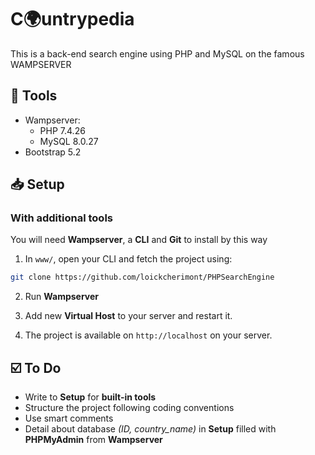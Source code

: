 # C:earth_africa:untrypedia
This is a back-end search engine using PHP and MySQL on the famous WAMPSERVER

## :wrench: Tools
- Wampserver:
	- PHP 7.4.26
	- MySQL 8.0.27
- Bootstrap 5.2

## :inbox_tray: Setup

### With additional tools
You will need **Wampserver**, a **CLI** and **Git** to install by this way
1. In `www/`, open your CLI and fetch the project using:
```bash
git clone https://github.com/loickcherimont/PHPSearchEngine
```
2. Run **Wampserver**

3. Add new **Virtual Host** to your server and restart it.

4. The project is available on `http://localhost` on your server.

<!-- TODO: With only built-in tools -->

## :ballot_box_with_check: To Do
- Write to **Setup** for **built-in tools**
- Structure the project following coding conventions
- Use smart comments
- Detail about database *(ID, country_name)* in **Setup** filled with **PHPMyAdmin** from **Wampserver**